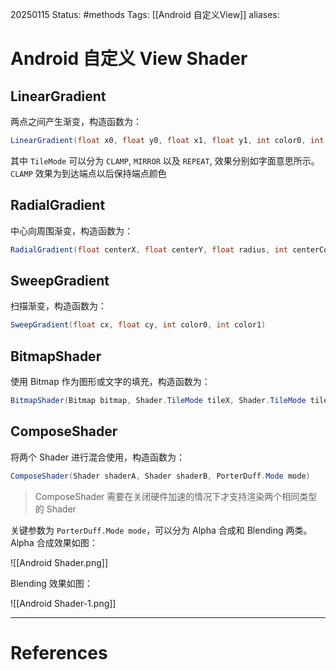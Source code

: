 20250115
Status: #methods
Tags: [[Android 自定义View]]
aliases: 
# Android 自定义 View Shader
## LinearGradient
两点之间产生渐变，构造函数为：
```Java
LinearGradient(float x0, float y0, float x1, float y1, int color0, int color1, Shader.TileMode tile)
```
其中 `TileMode` 可以分为 `CLAMP`, `MIRROR` 以及 `REPEAT`, 效果分别如字面意思所示。`CLAMP` 效果为到达端点以后保持端点颜色
## RadialGradient
中心向周围渐变，构造函数为：
```Java
RadialGradient(float centerX, float centerY, float radius, int centerColor, int edgeColor, TileMode tileMode)
```
## SweepGradient
扫描渐变，构造函数为：
```Java
SweepGradient(float cx, float cy, int color0, int color1)
```
## BitmapShader
使用 Bitmap 作为图形或文字的填充，构造函数为：
```Java
BitmapShader(Bitmap bitmap, Shader.TileMode tileX, Shader.TileMode tileY)
```
## ComposeShader
将两个 Shader 进行混合使用，构造函数为：
```Java
ComposeShader(Shader shaderA, Shader shaderB, PorterDuff.Mode mode)
```
> ComposeShader 需要在关闭硬件加速的情况下才支持渲染两个相同类型的 Shader

关键参数为 `PorterDuff.Mode mode`，可以分为 Alpha 合成和 Blending 两类。
Alpha 合成效果如图：

![[Android Shader.png]]

Blending 效果如图：

![[Android Shader-1.png]]











---
# References
